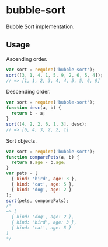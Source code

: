 # bubble-sort

Bubble Sort implementation.

## Usage

Ascending order.

```js
var sort = require('bubble-sort');
sort([3, 1, 4, 1, 5, 9, 2, 6, 5, 4]);
// => [1, 1, 2, 3, 4, 4, 5, 5, 6, 9]
```

Descending order.

```js
var sort = require('bubble-sort');
function desc(a, b) {
  return b - a;
}
sort([4, 2, 2, 6, 1, 3], desc);
// => [6, 4, 3, 2, 2, 1]
```

Sort objects.

```js
var sort = require('bubble-sort');
function comparePets(a, b) {
  return a.age - b.age;
}
var pets = [
  { kind: 'bird', age: 3 },
  { kind: 'cat', age: 5 },
  { kind: 'dog', age: 2 }
];
sort(pets, comparePats);
/*
=> [
  { kind: 'dog', age: 2 },
  { kind: 'bird', age: 3 },
  { kind: 'cat', age: 5 }
]
*/
```
